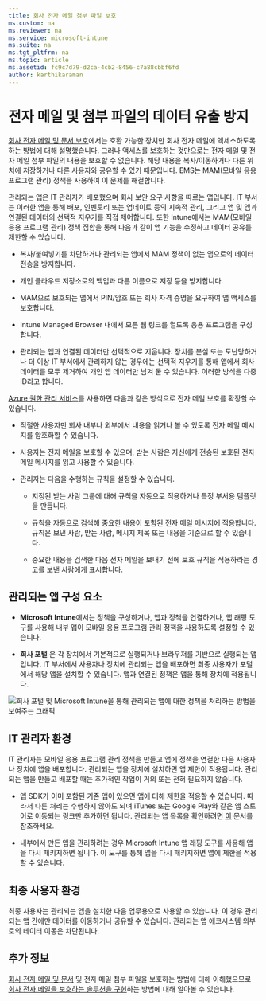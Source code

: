 ```yaml
---
title: 회사 전자 메일 첨부 파일 보호
ms.custom: na
ms.reviewer: na
ms.service: microsoft-intune
ms.suite: na
ms.tgt_pltfrm: na
ms.topic: article
ms.assetid: fc9c7d79-d2ca-4cb2-8456-c7a88cbbf6fd
author: karthikaraman
---
```


# 전자 메일 및 첨부 파일의 데이터 유출 방지
[회사 전자 메일 및 문서 보호](../Solutions/protect-corporate-email-documents.md)에서는 호환 가능한 장치만 회사 전자 메일에 액세스하도록 하는 방법에 대해 설명했습니다. 그러나 액세스를 보호하는 것만으로는 전자 메일 및 전자 메일 첨부 파일의 내용을 보호할 수 없습니다. 해당 내용을 복사/이동하거나 다른 위치에 저장하거나 다른 사용자와 공유할 수 있기 때문입니다. EMS는 MAM(모바일 응용 프로그램 관리) 정책을 사용하여 이 문제를 해결합니다.

관리되는 앱은 IT 관리자가 배포했으며 회사 보안 요구 사항을 따르는 앱입니다. IT 부서는 이러한 앱을 통해 배포, 인벤토리 또는 업데이트 등의 지속적 관리, 그리고 앱 및 앱과 연결된 데이터의 선택적 지우기를 직접 제어합니다. 또한 Intune에서는 MAM(모바일 응용 프로그램 관리) 정책 집합을 통해 다음과 같이 앱 기능을 수정하고 데이터 공유를 제한할 수 있습니다.

-   복사/붙여넣기를 차단하거나 관리되는 앱에서 MAM 정책이 없는 앱으로의 데이터 전송을 방지합니다.

-   개인 클라우드 저장소로의 백업과 다른 이름으로 저장 등을 방지합니다.

-   MAM으로 보호되는 앱에서 PIN/암호 또는 회사 자격 증명을 요구하여 앱 액세스를 보호합니다.

-   Intune Managed Browser 내에서 모든 웹 링크를 열도록 응용 프로그램을 구성합니다.

-   관리되는 앱과 연결된 데이터만 선택적으로 지웁니다. 장치를 분실 또는 도난당하거나 더 이상 IT 부서에서 관리하지 않는 경우에는 선택적 지우기를 통해 앱에서 회사 데이터를 모두 제거하여 개인 앱 데이터만 남겨 둘 수 있습니다. 이러한 방식을 다중 ID라고 합니다.

[Azure 권한 관리 서비스](https://technet.microsoft.com/en-us/library/jj585026.aspx)를 사용하면 다음과 같은 방식으로 전자 메일 보호를 확장할 수 있습니다.

-   적절한 사용자만 회사 내부나 외부에서 내용을 읽거나 볼 수 있도록 전자 메일 메시지를 암호화할 수 있습니다.

-   사용자는 전자 메일을 보호할 수 있으며, 받는 사람은 자신에게 전송된 보호된 전자 메일 메시지를 읽고 사용할 수 있습니다.

-   관리자는 다음을 수행하는 규칙을 설정할 수 있습니다.

    -   지정된 받는 사람 그룹에 대해 규칙을 자동으로 적용하거나 특정 부서용 템플릿을 만듭니다.

    -   규칙을 자동으로 검색해 중요한 내용이 포함된 전자 메일 메시지에 적용합니다. 규칙은 보낸 사람, 받는 사람, 메시지 제목 또는 내용을 기준으로 할 수 있습니다.

    -   중요한 내용을 검색한 다음 전자 메일을 보내기 전에 보호 규칙을 적용하라는 경고를 보낸 사람에게 표시합니다.

## 관리되는 앱 구성 요소

-   **Microsoft Intune**에서는 정책을 구성하거나, 앱과 정책을 연결하거나, 앱 래핑 도구를 사용해 내부 앱이 모바일 응용 프로그램 관리 정책을 사용하도록 설정할 수 있습니다.

-   **회사 포털** 은 각 장치에서 기본적으로 실행되거나 브라우저를 기반으로 실행되는 앱입니다. IT 부서에서 사용자나 장치에 관리되는 앱을 배포하면 최종 사용자가 포털에서 해당 앱을 설치할 수 있습니다. 앱과 연결된 정책은 앱을 통해 장치에 적용됩니다.

![회사 포털 및 Microsoft Intune을 통해 관리되는 앱에 대한 정책을 처리하는 방법을 보여주는 그래픽](./media/ProtectEmail/CADataSheet-Diagram-Apps.png)

## IT 관리자 환경
IT 관리자는 모바일 응용 프로그램 관리 정책을 만들고 앱에 정책을 연결한 다음 사용자나 장치에 앱을 배포합니다. 관리되는 앱을 장치에 설치하면 앱 제한이 적용됩니다. 관리되는 앱을 만들고 배포할 때는 추가적인 작업이 거의 또는 전혀 필요하지 않습니다.

-   앱 SDK가 이미 포함된 기존 앱이 있으면 앱에 대해 제한을 적용할 수 있습니다. 따라서 다른 처리는 수행하지 않아도 되며 iTunes 또는 Google Play와 같은 앱 스토어로 이동되는 링크만 추가하면 됩니다. 관리되는 앱 목록을 확인하려면 [이](https://technet.microsoft.com/en-us/library/dn708489.aspx) 문서를 참조하세요.

-   내부에서 만든 앱을 관리하려는 경우 Microsoft Intune 앱 래핑 도구를 사용해 앱을 다시 패키지하면 됩니다. 이 도구를 통해 앱을 다시 패키지하면 앱에 제한을 적용할 수 있습니다.

## 최종 사용자 환경
최종 사용자는 관리되는 앱을 설치한 다음 업무용으로 사용할 수 있습니다. 이 경우 관리되는 앱 간에만 데이터를 이동하거나 공유할 수 있습니다. 관리되는 앱 에코시스템 외부로의 데이터 이동은 차단됩니다.

## 추가 정보
[회사 전자 메일 및 문서](../Solutions/protect-corporate-email-documents.md) 및 전자 메일 첨부 파일을 보호하는 방법에 대해 이해했으므로 [회사 전자 메일을 보호하는 솔루션을 구현](../Solutions/implement-solution.md)하는 방법에 대해 알아볼 수 있습니다.


<!--HONumber=Apr16_HO2-->


